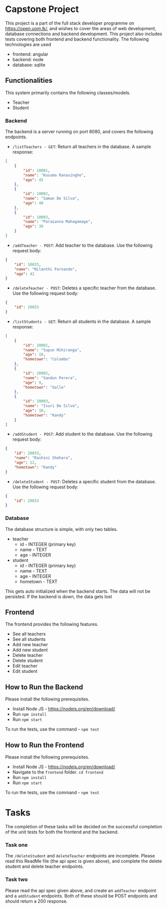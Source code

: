 # Capstone Project

This project is a part of the full stack developer programme on https://open.uom.lk/, and wishes to cover the areas of web development, database connections and backend development. This project also includes tests covering both frontend and backend functionality. The following technologies are used
- frontend: angular
- backend: node
- database: sqlite

## Functionalities

This system primarily contains the following classes/models.
- Teacher
- Student

### Backend

The backend is a server running on port 8080, and covers the following endpoints.
- `/listTeachers - GET`: Return all teachers in the database. A sample response:
```json
[
    {
        "id": 10001,
        "name": "Kusuma Ranasinghe",
        "age": 45
    },
    {
        "id": 10002,
        "name": "Saman De Silva",
        "age": 40
    },
    {
        "id": 10003,
        "name": "Parasanna Mahagamage",
        "age": 30
    }
]
```
- `/addTeacher - POST`: Add teacher to the database. Use the following request body:
```json
{
    "id": 10033,
    "name": "Nilanthi Fernando",
    "age": 42
}
```
- `/deleteTeacher - POST`: Deletes a specific teacher from the database. Use the following request body:
```json
{
    "id": 20033
}
```



- `/listStudents - GET`: Return all students in the database. A sample response:
```json
[
    {
        "id": 20001,
        "name": "Supun Mihiranga",
        "age": 10,
        "hometown": "Colombo"
    },
    {
        "id": 20002,
        "name": "Sandun Perera",
        "age": 9,
        "hometown": "Galle"
    },
    {
        "id": 20003,
        "name": "Isuri De Silva",
        "age": 10,
        "hometown": "Kandy"
    }
]
```
- `/addStudent - POST`: Add student to the database. Use the following request body:
```json
{
    "id": 20033,
    "name": "Rashini Shehara",
    "age": 12,
    "hometown": "Kandy"
}
```
- `/deleteStudent - POST`: Deletes a specific student from the database. Use the following request body:
```json
{
    "id": 20033
}
```

### Database

The database structure is simple, with only two tables.
- teacher 
    - id - INTEGER (primary key)
    - name - TEXT
    - age - INTEGER
- student
    - id - INTEGER (primary key)
    - name - TEXT
    - age - INTEGER
    - hometown - TEXT

This gets auto initialized when the backend starts. The data will not be persisted. If the backend is down, the data gets lost


## Frontend

The frontend provides the following features.
- See all teachers
- See all students
- Add new teacher
- Add new student
- Delete teacher
- Delete student
- Edit teacher
- Edit student

## How to Run the Backend

Please install the following prerequisites. 

- Install Node JS - https://nodejs.org/en/download/
- Run `npm install`
- Run `npm start`

To run the tests, use the command - `npm test`

## How to Run the Frontend

Please install the following prerequisites. 

- Install Node JS - https://nodejs.org/en/download/
- Navigate to the `frontend` folder. `cd frontend`
- Run `npm install`
- Run `npm start`

To run the tests, use the command - `npm test`

# Tasks

The completion of these tasks will be decided on the successful completion of the unit tests for both the frontend and the backend.

### Task one

The `/deleteStudent` and `deleteTeacher` endpoints are incomplete. Please read this ReadMe file (the api spec is given above), and complete the delete student and delete teacher endpoints.


### Task two

Please read the api spec given above, and create an `addTeacher` endpoint and a `addStudent` endpoints. Both of these should be POST endpoints and should return a 200 response.

